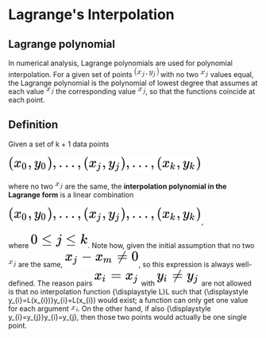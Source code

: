 # Lagrange's Interpolation

## Lagrange polynomial

In numerical analysis, Lagrange polynomials are used for polynomial interpolation. For a given set of points ![(x_j, y_j)](img/x_j_y_j.gif) with no two ![x_j](img/x_j.gif) values equal, the Lagrange polynomial is the polynomial of lowest degree that assumes at each value ![x_j](img/x_j.gif) the corresponding value ![x_j](img/x_j.gif), so that the functions coincide at each point.

## Definition

Given a set of k + 1 data points

![(x_0, y_0)...(x_k, y_k)](img/formula_1.svg)

where no two ![x_j](img/x_j.gif) are the same, the <b>interpolation polynomial in the Lagrange form</b> is a linear combination

![(x_0, y_0)...(x_k, y_k)](img/formula_1.svg),

where ![0<=j<=k](img/0_is_greater_than_k.svg). Note how, given the initial assumption that no two ![x_j](img/x_j.gif) are the same, ![x_j - x_m not=0](img/x_j_x_m.svg), so this expression is always well-defined. The reason pairs ![x_i=x_j](img/x_i_eq_x_j.svg) with ![y_i not eq y_j](img/y_i_noteq_y_j.svg) are not allowed is that no interpolation function {\displaystyle L}L such that {\displaystyle y_{i}=L(x_{i})}y_{i}=L(x_{i}) would exist; a function can only get one value for each argument ![x_i](img/x_i.gif). On the other hand, if also {\displaystyle y_{i}=y_{j}}y_{i}=y_{j}, then those two points would actually be one single point.

